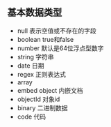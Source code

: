 ## 基本数据类型
- null  表示空值或不存在的字段
- boolean true和false
- number 默认是64位浮点型数字
- string 字符串
- date 日期
- regex 正则表达式
- array 
- embed object 内嵌文档
- objectId 对象id
- binary 二进制数据
- code 代码